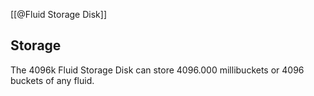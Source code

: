 [[@Fluid Storage Disk]]

## Storage
The 4096k Fluid Storage Disk can store 4096.000 millibuckets or 4096 buckets of any fluid.